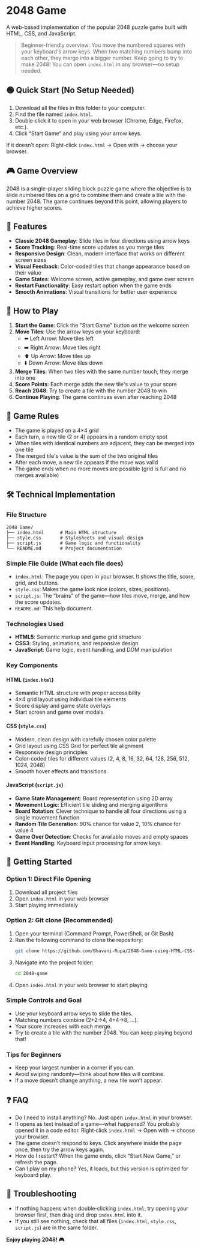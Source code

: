# 2048 Game

A web-based implementation of the popular 2048 puzzle game built with HTML, CSS, and JavaScript.

> Beginner-friendly overview: You move the numbered squares with your keyboard's arrow keys. When two matching numbers bump into each other, they merge into a bigger number. Keep going to try to make 2048! You can open `index.html` in any browser—no setup needed.

## 🟢 Quick Start (No Setup Needed)

1. Download all the files in this folder to your computer.
2. Find the file named `index.html`.
3. Double‑click it to open in your web browser (Chrome, Edge, Firefox, etc.).
4. Click “Start Game” and play using your arrow keys.

If it doesn’t open: Right‑click `index.html` → Open with → choose your browser.

## 🎮 Game Overview

2048 is a single-player sliding block puzzle game where the objective is to slide numbered tiles on a grid to combine them and create a tile with the number 2048. The game continues beyond this point, allowing players to achieve higher scores.

## 🌟 Features

- **Classic 2048 Gameplay**: Slide tiles in four directions using arrow keys
- **Score Tracking**: Real-time score updates as you merge tiles
- **Responsive Design**: Clean, modern interface that works on different screen sizes
- **Visual Feedback**: Color-coded tiles that change appearance based on their value
- **Game States**: Welcome screen, active gameplay, and game over screen
- **Restart Functionality**: Easy restart option when the game ends
- **Smooth Animations**: Visual transitions for better user experience

## 🚀 How to Play

1. **Start the Game**: Click the "Start Game" button on the welcome screen
2. **Move Tiles**: Use the arrow keys on your keyboard:
   - ⬅️ Left Arrow: Move tiles left
   - ➡️ Right Arrow: Move tiles right
   - ⬆️ Up Arrow: Move tiles up
   - ⬇️ Down Arrow: Move tiles down
3. **Merge Tiles**: When two tiles with the same number touch, they merge into one
4. **Score Points**: Each merge adds the new tile's value to your score
5. **Reach 2048**: Try to create a tile with the number 2048 to win
6. **Continue Playing**: The game continues even after reaching 2048

## 🎯 Game Rules

- The game is played on a 4×4 grid
- Each turn, a new tile (2 or 4) appears in a random empty spot
- When tiles with identical numbers are adjacent, they can be merged into one tile
- The merged tile's value is the sum of the two original tiles
- After each move, a new tile appears if the move was valid
- The game ends when no more moves are possible (grid is full and no merges available)

## 🛠️ Technical Implementation

### File Structure

```
2048 Game/
├── index.html      # Main HTML structure
├── style.css       # Stylesheets and visual design
├── script.js       # Game logic and functionality
└── README.md       # Project documentation
```

### Simple File Guide (What each file does)

- `index.html`: The page you open in your browser. It shows the title, score, grid, and buttons.
- `style.css`: Makes the game look nice (colors, sizes, positions).
- `script.js`: The “brains” of the game—how tiles move, merge, and how the score updates.
- `README.md`: This help document.

### Technologies Used

- **HTML5**: Semantic markup and game grid structure
- **CSS3**: Styling, animations, and responsive design
- **JavaScript**: Game logic, event handling, and DOM manipulation

### Key Components

#### HTML (`index.html`)

- Semantic HTML structure with proper accessibility
- 4×4 grid layout using individual tile elements
- Score display and game state overlays
- Start screen and game over modals

#### CSS (`style.css`)

- Modern, clean design with carefully chosen color palette
- Grid layout using CSS Grid for perfect tile alignment
- Responsive design principles
- Color-coded tiles for different values (2, 4, 8, 16, 32, 64, 128, 256, 512, 1024, 2048)
- Smooth hover effects and transitions

#### JavaScript (`script.js`)

- **Game State Management**: Board representation using 2D array
- **Movement Logic**: Efficient tile sliding and merging algorithms
- **Board Rotation**: Clever technique to handle all four directions using a single movement function
- **Random Tile Generation**: 90% chance for value 2, 10% chance for value 4
- **Game Over Detection**: Checks for available moves and empty spaces
- **Event Handling**: Keyboard input processing for arrow keys

## 🚀 Getting Started

### Option 1: Direct File Opening

1. Download all project files
2. Open `index.html` in your web browser
3. Start playing immediately

### Option 2: Git clone (Recommended)

1. Open your terminal (Command Prompt, PowerShell, or Git Bash)
2. Run the following command to clone the repository:
   ```sh
   git clone https://github.com/Bhavani-Rupa/2048-Game-using-HTML-CSS-JavaScript
   ```
3. Navigate into the project folder:
   ```sh
   cd 2048-game
   ```
4. Open `index.html` in your web browser to start playing

### Simple Controls and Goal

- Use your keyboard arrow keys to slide the tiles.
- Matching numbers combine (2+2→4, 4+4→8, …).
- Your score increases with each merge.
- Try to create a tile with the number 2048. You can keep playing beyond that!

### Tips for Beginners

- Keep your largest number in a corner if you can.
- Avoid swiping randomly—think about how tiles will combine.
- If a move doesn’t change anything, a new tile won’t appear.

## ❓ FAQ

- Do I need to install anything? No. Just open `index.html` in your browser.
- It opens as text instead of a game—what happened? You probably opened it in a code editor. Right‑click `index.html` → Open with → choose your browser.
- The game doesn’t respond to keys. Click anywhere inside the page once, then try the arrow keys again.
- How do I restart? When the game ends, click “Start New Game,” or refresh the page.
- Can I play on my phone? Yes, it loads, but this version is optimized for keyboard play.

## 🧰 Troubleshooting

- If nothing happens when double‑clicking `index.html`, try opening your browser first, then drag and drop `index.html` into it.
- If you still see nothing, check that all files (`index.html`, `style.css`, `script.js`) are in the same folder.

**Enjoy playing 2048! 🎮**
